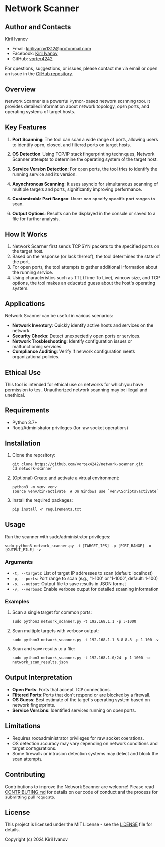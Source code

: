 
# Network Scanner

## Author and Contacts

Kiril Ivanov

- Email: kirilivanov1312@protonmail.com
- Facebook: [Kiril Ivanov](https://www.facebook.com/kiril.ivanov.actual.profile)
- GitHub: [vortex4242](https://github.com/vortex4242)

For questions, suggestions, or issues, please contact me via email or open an issue in the [GitHub repository](https://github.com/vortex4242/network-scanner/issues).

## Overview

Network Scanner is a powerful Python-based network scanning tool. It provides detailed information about network topology, open ports, and operating systems of target hosts.

## Key Features

1. **Port Scanning**: The tool can scan a wide range of ports, allowing users to identify open, closed, and filtered ports on target hosts.

2. **OS Detection**: Using TCP/IP stack fingerprinting techniques, Network Scanner attempts to determine the operating system of the target host.

3. **Service Version Detection**: For open ports, the tool tries to identify the running service and its version.

4. **Asynchronous Scanning**: It uses asyncio for simultaneous scanning of multiple targets and ports, significantly improving performance.

5. **Customizable Port Ranges**: Users can specify specific port ranges to scan.

6. **Output Options**: Results can be displayed in the console or saved to a file for further analysis.

## How It Works

1. Network Scanner first sends TCP SYN packets to the specified ports on the target host.
2. Based on the response (or lack thereof), the tool determines the state of the port.
3. For open ports, the tool attempts to gather additional information about the running service.
4. Using characteristics such as TTL (Time To Live), window size, and TCP options, the tool makes an educated guess about the host's operating system.

## Applications

Network Scanner can be useful in various scenarios:

- **Network Inventory**: Quickly identify active hosts and services on the network.
- **Security Checks**: Detect unexpectedly open ports or services.
- **Network Troubleshooting**: Identify configuration issues or malfunctioning services.
- **Compliance Auditing**: Verify if network configuration meets organizational policies.

## Ethical Use

This tool is intended for ethical use on networks for which you have permission to test. Unauthorized network scanning may be illegal and unethical.

## Requirements

- Python 3.7+
- Root/Administrator privileges (for raw socket operations)

## Installation

1. Clone the repository:
   ```
   git clone https://github.com/vortex4242/network-scanner.git
   cd network-scanner
   ```

2. (Optional) Create and activate a virtual environment:
   ```
   python3 -m venv venv
   source venv/bin/activate  # On Windows use `venv\Scripts\activate`
   ```

3. Install the required packages:
   ```
   pip install -r requirements.txt
   ```

## Usage

Run the scanner with sudo/administrator privileges:

```
sudo python3 network_scanner.py -t [TARGET_IPS] -p [PORT_RANGE] -o [OUTPUT_FILE] -v
```

### Arguments

- `-t, --targets`: List of target IP addresses to scan (default: localhost)
- `-p, --ports`: Port range to scan (e.g., '1-100' or '1-1000', default: 1-100)
- `-o, --output`: Output file to save results in JSON format
- `-v, --verbose`: Enable verbose output for detailed scanning information

### Examples

1. Scan a single target for common ports:
   ```
   sudo python3 network_scanner.py -t 192.168.1.1 -p 1-1000
   ```

2. Scan multiple targets with verbose output:
   ```
   sudo python3 network_scanner.py -t 192.168.1.1 8.8.8.8 -p 1-100 -v
   ```

3. Scan and save results to a file:
   ```
   sudo python3 network_scanner.py -t 192.168.1.0/24 -p 1-1000 -o network_scan_results.json
   ```

## Output Interpretation

- **Open Ports**: Ports that accept TCP connections.
- **Filtered Ports**: Ports that don't respond or are blocked by a firewall.
- **OS Guess**: Best estimate of the target's operating system based on network fingerprints.
- **Service Versions**: Identified services running on open ports.

## Limitations

- Requires root/administrator privileges for raw socket operations.
- OS detection accuracy may vary depending on network conditions and target configurations.
- Some firewalls or intrusion detection systems may detect and block the scan attempts.

## Contributing

Contributions to improve the Network Scanner are welcome! Please read [CONTRIBUTING.md](CONTRIBUTING.md) for details on our code of conduct and the process for submitting pull requests.

## License

This project is licensed under the MIT License - see the [LICENSE](LICENSE) file for details.

Copyright (c) 2024 Kiril Ivanov
